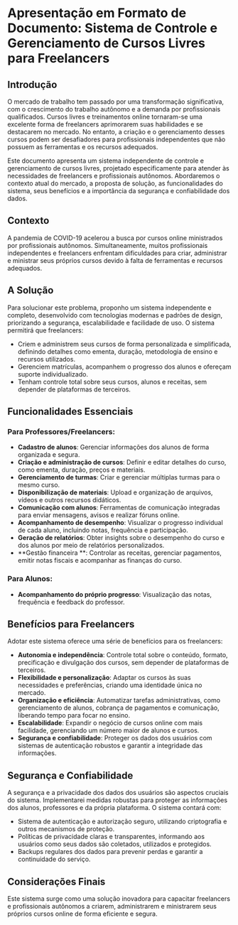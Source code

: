 # Apresentação em Formato de Documento: Sistema de Controle e Gerenciamento de Cursos Livres para Freelancers

## Introdução

O mercado de trabalho tem passado por uma transformação significativa, com o crescimento do trabalho autônomo e a demanda por profissionais qualificados. Cursos livres e treinamentos online tornaram-se uma excelente forma de freelancers aprimorarem suas habilidades e se destacarem no mercado. No entanto, a criação e o gerenciamento desses cursos podem ser desafiadores para profissionais independentes que não possuem as ferramentas e os recursos adequados.

Este documento apresenta um sistema independente de controle e gerenciamento de cursos livres, projetado especificamente para atender às necessidades de freelancers e profissionais autônomos. Abordaremos o contexto atual do mercado, a proposta de solução, as funcionalidades do sistema, seus benefícios e a importância da segurança e confiabilidade dos dados.

## Contexto

A pandemia de COVID-19 acelerou a busca por cursos online ministrados por profissionais autônomos. Simultaneamente, muitos profissionais independentes e freelancers enfrentam dificuldades para criar, administrar e ministrar seus próprios cursos devido à falta de ferramentas e recursos adequados.

## A Solução

Para solucionar este problema, proponho um sistema independente e completo, desenvolvido com tecnologias modernas e padrões de design, priorizando a segurança, escalabilidade e facilidade de uso. O sistema permitirá que freelancers:

- Criem e administrem seus cursos de forma personalizada e simplificada, definindo detalhes como ementa, duração, metodologia de ensino e recursos utilizados.
- Gerenciem matrículas, acompanhem o progresso dos alunos e ofereçam suporte individualizado.
- Tenham controle total sobre seus cursos, alunos e receitas, sem depender de plataformas de terceiros.

## Funcionalidades Essenciais

### Para Professores/Freelancers:

- **Cadastro de alunos**: Gerenciar informações dos alunos de forma organizada e segura.
- **Criação e administração de cursos**: Definir e editar detalhes do curso, como ementa, duração, preços e materiais.
- **Gerenciamento de turmas**: Criar e gerenciar múltiplas turmas para o mesmo curso.
- **Disponibilização de materiais**: Upload e organização de arquivos, vídeos e outros recursos didáticos.
- **Comunicação com alunos**: Ferramentas de comunicação integradas para enviar mensagens, avisos e realizar fóruns online.
- **Acompanhamento de desempenho**: Visualizar o progresso individual de cada aluno, incluindo notas, frequência e participação.
- **Geração de relatórios**: Obter insights sobre o desempenho do curso e dos alunos por meio de relatórios personalizados.
- **Gestão financeira **: Controlar as receitas, gerenciar pagamentos, emitir notas fiscais e acompanhar as finanças do curso.

### Para Alunos:

- **Acompanhamento do próprio progresso**: Visualização das notas, frequência e feedback do professor.

## Benefícios para Freelancers

Adotar este sistema oferece uma série de benefícios para os freelancers:

- **Autonomia e independência**: Controle total sobre o conteúdo, formato, precificação e divulgação dos cursos, sem depender de plataformas de terceiros.
- **Flexibilidade e personalização**: Adaptar os cursos às suas necessidades e preferências, criando uma identidade única no mercado.
- **Organização e eficiência**: Automatizar tarefas administrativas, como gerenciamento de alunos, cobrança de pagamentos e comunicação, liberando tempo para focar no ensino.
- **Escalabilidade**: Expandir o negócio de cursos online com mais facilidade, gerenciando um número maior de alunos e cursos.
- **Segurança e confiabilidade**: Proteger os dados dos usuários com sistemas de autenticação robustos e garantir a integridade das informações.

## Segurança e Confiabilidade

A segurança e a privacidade dos dados dos usuários são aspectos cruciais do sistema. Implementarei medidas robustas para proteger as informações dos alunos, professores e da própria plataforma. O sistema contará com:

- Sistema de autenticação e autorização seguro, utilizando criptografia e outros mecanismos de proteção.
- Políticas de privacidade claras e transparentes, informando aos usuários como seus dados são coletados, utilizados e protegidos.
- Backups regulares dos dados para prevenir perdas e garantir a continuidade do serviço.

## Considerações Finais

Este sistema surge como uma solução inovadora para capacitar freelancers e profissionais autônomos a criarem, administrarem e ministrarem seus próprios cursos online de forma eficiente e segura.
